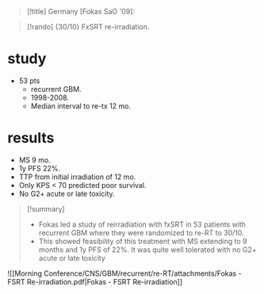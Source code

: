 >[!title]
Germany [Fokas SaO '09]: 

>[!rando] 
{30/10} FxSRT re-irradiation. 
# study

- 53 pts 
	- recurrent GBM. 
	- 1998-2008. 
	- Median interval to re-tx 12 mo.
# results
- MS 9 mo. 
- 1y PFS 22%. 
- TTP from initial irradiation of 12 mo.
- Only KPS < 70 predicted poor survival. 
- No G2+ acute or late toxicity.

>[!summary] 
> - Fokas led a study of reirradiation with fxSRT in 53 patients with recurrent GBM where they were randomized to re-RT to 30/10. 
> - This showed feasibility of this treatment with MS extending to 9 months and 1y PFS of 22%. It was quite well tolerated with no G2+ acute or late toxicity

![[Morning Conference/CNS/GBM/recurrent/re-RT/attachments/Fokas - FSRT Re-irradiation.pdf|Fokas - FSRT Re-irradiation]]
